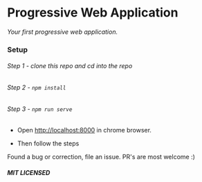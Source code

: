 # Progressive Web Application

*Your first progressive web application.*

### Setup

###### Step 1 - clone this repo and cd into the repo

###### Step 2 - ```npm install```

###### Step 3 -  ```npm run serve```

- Open [http://localhost:8000](http://localhost:8000) in
chrome browser.


- Then follow the steps

Found a bug or correction, file an issue. PR's are most welcome :)

##### MIT LICENSED
